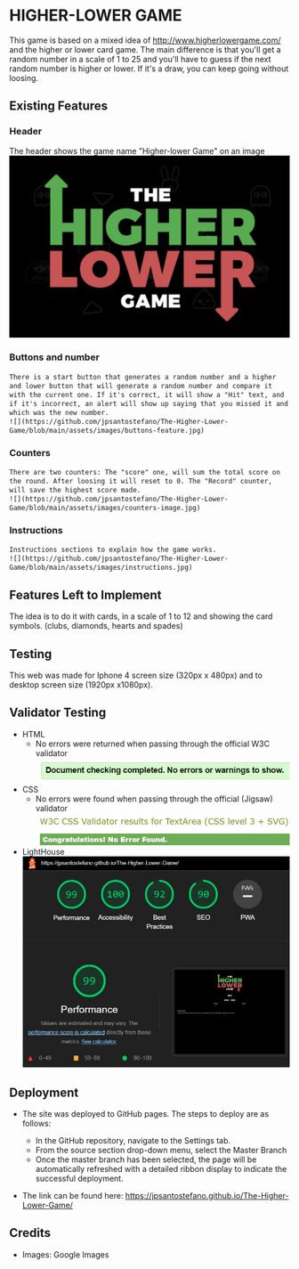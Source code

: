# HIGHER-LOWER GAME

This game is based on a mixed idea of http://www.higherlowergame.com/ and the higher or lower card game.
The main difference is that you'll get a random number in a scale of 1 to 25 and you'll have to guess if the next random number is higher or lower. If it's a draw, you can keep going without loosing.

## Existing Features
### Header
   The header shows the game name "Higher-lower Game" on an image
    ![](https://github.com/jpsantostefano/The-Higher-Lower-Game/blob/main/assets/images/the-higher-lower-game.jpg)

### Buttons and number
    There is a start button that generates a random number and a higher and lower button that will generate a random number and compare it with the current one. If it's correct, it will show a "Hit" text, and if it's incorrect, an alert will show up saying that you missed it and which was the new number.
    ![](https://github.com/jpsantostefano/The-Higher-Lower-Game/blob/main/assets/images/buttons-feature.jpg)

### Counters
    There are two counters: The "score" one, will sum the total score on the round. After loosing it will reset to 0. The "Record" counter, will save the highest score made.
    ![](https://github.com/jpsantostefano/The-Higher-Lower-Game/blob/main/assets/images/counters-image.jpg)

### Instructions
    Instructions sections to explain how the game works.
    ![](https://github.com/jpsantostefano/The-Higher-Lower-Game/blob/main/assets/images/instructions.jpg)

## Features Left to Implement
The idea is to do it with cards, in a scale of 1 to 12 and showing the card symbols. (clubs, diamonds, hearts and spades)

## Testing
This web was made for Iphone 4 screen size (320px x 480px) and to desktop screen size (1920px x1080px).

## Validator Testing
- HTML
    - No errors were returned when passing through the official W3C validator
    ![](https://github.com/jpsantostefano/The-Higher-Lower-Game/blob/main/assets/images/html-validator.jpg)
- CSS
    - No errors were found when passing through the official (Jigsaw) validator
    ![](https://github.com/jpsantostefano/The-Higher-Lower-Game/blob/main/assets/images/css-validator.jpg)
- LightHouse
    ![](https://github.com/jpsantostefano/The-Higher-Lower-Game/blob/main/assets/images/LightHouse-validator.jpg)

## Deployment
- The site was deployed to GitHub pages. The steps to deploy are as follows:
    - In the GitHub repository, navigate to the Settings tab.
    - From the source section drop-down menu, select the Master Branch
    - Once the master branch has been selected, the page will be automatically refreshed with a detailed ribbon display to indicate the successful deployment.

- The link can be found here:
https://jpsantostefano.github.io/The-Higher-Lower-Game/

## Credits
   - Images: Google Images
   